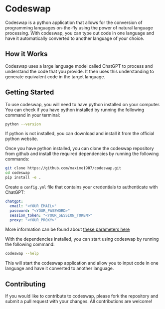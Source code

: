 # Codeswap
Codeswap is a python application that allows for the conversion of programming languages on-the-fly using the power of natural language processing. With codeswap, you can type out code in one language and have it automatically converted to another language of your choice.

## How it Works
Codeswap uses a large language model called ChatGPT to process and understand the code that you provide. It then uses this understanding to generate equivalent code in the target language.

## Getting Started
To use codeswap, you will need to have python installed on your computer. You can check if you have python installed by running the following command in your terminal:

``` bash
python --version
```
If python is not installed, you can download and install it from the official python website.

Once you have python installed, you can clone the codeswap repository from github and install the required dependencies by running the following commands:

``` bash
git clone https://github.com/maxime1907/codeswap.git
cd codeswap
pip install -e .
```

Create a `config.yml` file that contains your credentials to authenticate with ChatGPT:
```yaml
chatgpt:
  email: "<YOUR_EMAIL>"
  password: "<YOUR_PASSWORD>"
  session_token: "<YOUR_SESSION_TOKEN>"
  proxy: "<YOUR_PROXY>"
```
More information can be found about [these parameters here](https://github.com/acheong08/ChatGPT/wiki/Setup)

With the dependencies installed, you can start using codeswap by running the following command:

``` bash
codeswap --help
```
This will start the codeswap application and allow you to input code in one language and have it converted to another language.

## Contributing
If you would like to contribute to codeswap, please fork the repository and submit a pull request with your changes. All contributions are welcome!
